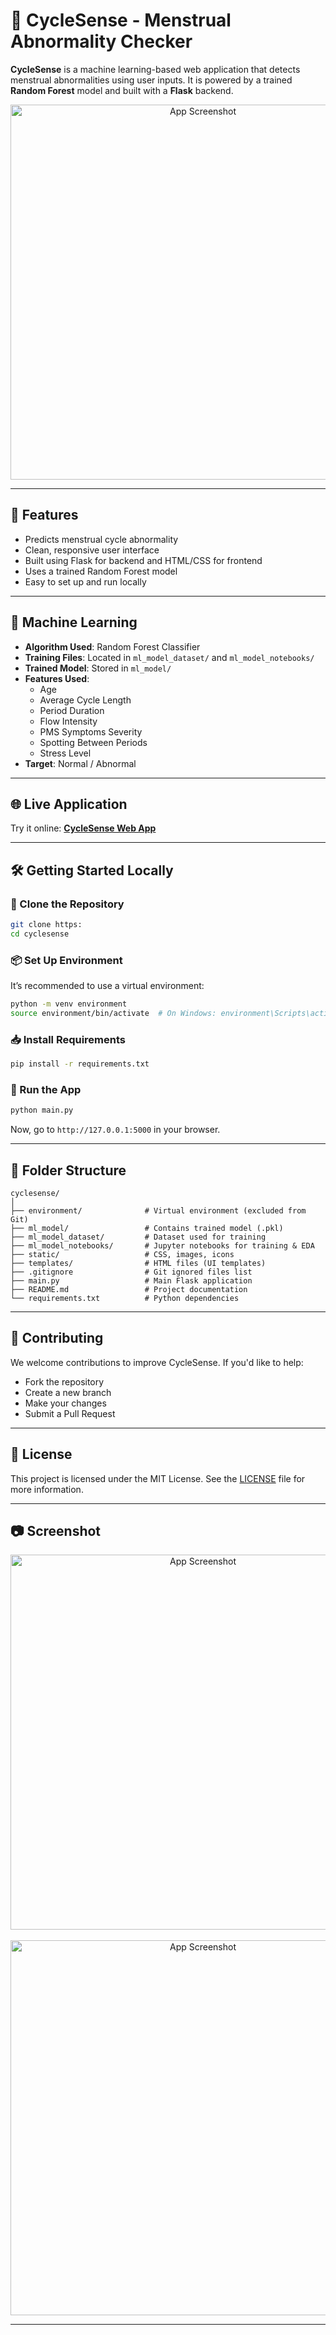  
# 🌸 CycleSense - Menstrual Abnormality Checker

**CycleSense** is a machine learning-based web application that detects menstrual abnormalities using user inputs. It is powered by a trained **Random Forest** model and built with a **Flask** backend.

<div align="center">
  <img src="https://github.com/Prasad-root/Menstrual_Abnormality_Detection_System/blob/main/static/images/Screenshot%20from%202025-08-07%2016-01-43.png" alt="App Screenshot" width="600"/>
</div>


---

## 🚀 Features

- Predicts menstrual cycle abnormality
- Clean, responsive user interface
- Built using Flask for backend and HTML/CSS for frontend
- Uses a trained Random Forest model
- Easy to set up and run locally

---

## 🧠 Machine Learning

- **Algorithm Used**: Random Forest Classifier
- **Training Files**: Located in `ml_model_dataset/` and `ml_model_notebooks/`
- **Trained Model**: Stored in `ml_model/`
- **Features Used**:
  - Age
  - Average Cycle Length
  - Period Duration
  - Flow Intensity
  - PMS Symptoms Severity
  - Spotting Between Periods
  - Stress Level
- **Target**: Normal / Abnormal

---

## 🌐 Live Application

Try it online: [**CycleSense Web App**]("")

---

## 🛠️ Getting Started Locally

### 📁 Clone the Repository

```bash
git clone https:
cd cyclesense
```

### 📦 Set Up Environment

It’s recommended to use a virtual environment:

```bash
python -m venv environment
source environment/bin/activate  # On Windows: environment\Scripts\activate
```

### 📥 Install Requirements

```bash
pip install -r requirements.txt
```

### 🚀 Run the App

```bash
python main.py
```

Now, go to `http://127.0.0.1:5000` in your browser.

---

## 📂 Folder Structure

```
cyclesense/
│
├── environment/              # Virtual environment (excluded from Git)
├── ml_model/                 # Contains trained model (.pkl)
├── ml_model_dataset/         # Dataset used for training
├── ml_model_notebooks/       # Jupyter notebooks for training & EDA
├── static/                   # CSS, images, icons
├── templates/                # HTML files (UI templates)
├── .gitignore                # Git ignored files list
├── main.py                   # Main Flask application
├── README.md                 # Project documentation
└── requirements.txt          # Python dependencies
```

---

## 🤝 Contributing

We welcome contributions to improve CycleSense. If you'd like to help:

- Fork the repository
- Create a new branch
- Make your changes
- Submit a Pull Request

---

## 📄 License

This project is licensed under the MIT License. See the [LICENSE](LICENSE) file for more information.

---

## 📷 Screenshot

<div align="center">
  <img src="https://github.com/Prasad-root/Menstrual_Abnormality_Detection_System/blob/main/static/images/Screenshot from 2025-08-07 16-12-20.png" alt="App Screenshot" width="600"/>
</div>
<br>
<div align="center">
  <img src="https://github.com/Prasad-root/Menstrual_Abnormality_Detection_System/blob/main/static/images/Screenshot from 2025-08-07 16-12-52.png" alt="App Screenshot" width="600"/>
</div>

---
